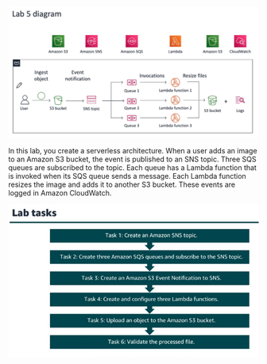 
![](image/Pasted%20image%2020231004095814.png)

In this lab, you create a serverless architecture. When a user adds an image to an Amazon S3 bucket, the event is published to an SNS topic. Three SQS queues are subscribed to the topic. Each queue has a Lambda function that is invoked when its SQS queue sends a message. Each Lambda function resizes the image and adds it to another S3 bucket. These events are logged in Amazon CloudWatch.


![](image/Pasted%20image%2020231023150602.png)


